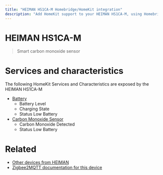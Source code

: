 ```yaml
---
title: "HEIMAN HS1CA-M Homebridge/HomeKit integration"
description: "Add HomeKit support to your HEIMAN HS1CA-M, using Homebridge, Zigbee2MQTT and homebridge-z2m."
---
```

<!---
This file has been GENERATED using src/docgen/docgen.ts
DO NOT EDIT THIS FILE MANUALLY!
-->
# HEIMAN HS1CA-M
> Smart carbon monoxide sensor


# Services and characteristics
The following HomeKit Services and Characteristics are exposed by
the HEIMAN HS1CA-M

* [Battery](../../battery.md)
  * Battery Level
  * Charging State
  * Status Low Battery
* [Carbon Monoxide Sensor](../../sensors.md)
  * Carbon Monoxide Detected
  * Status Low Battery


# Related
* [Other devices from HEIMAN](../index.md#heiman)
* [Zigbee2MQTT documentation for this device](https://www.zigbee2mqtt.io/devices/HS1CA-M.html)